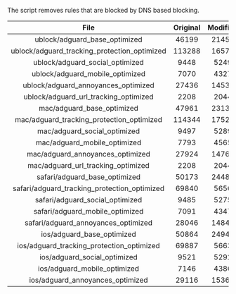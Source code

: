 The script removes rules that are blocked by DNS based blocking.


| File | Original | Modified |
|:----:|:-----:|:-----:|
| ublock/adguard_base_optimized | 46199 | 21452 |
| ublock/adguard_tracking_protection_optimized | 113288 | 16570 |
| ublock/adguard_social_optimized | 9448 | 5249 |
| ublock/adguard_mobile_optimized | 7070 | 4327 |
| ublock/adguard_annoyances_optimized | 27436 | 14534 |
| ublock/adguard_url_tracking_optimized | 2208 | 2044 |
| mac/adguard_base_optimized | 47961 | 23139 |
| mac/adguard_tracking_protection_optimized | 114344 | 17529 |
| mac/adguard_social_optimized | 9497 | 5289 |
| mac/adguard_mobile_optimized | 7793 | 4565 |
| mac/adguard_annoyances_optimized | 27924 | 14769 |
| mac/adguard_url_tracking_optimized | 2208 | 2044 |
| safari/adguard_base_optimized | 50173 | 24486 |
| safari/adguard_tracking_protection_optimized | 69840 | 5656 |
| safari/adguard_social_optimized | 9485 | 5275 |
| safari/adguard_mobile_optimized | 7091 | 4347 |
| safari/adguard_annoyances_optimized | 28046 | 14842 |
| ios/adguard_base_optimized | 50864 | 24949 |
| ios/adguard_tracking_protection_optimized | 69887 | 5663 |
| ios/adguard_social_optimized | 9521 | 5292 |
| ios/adguard_mobile_optimized | 7146 | 4386 |
| ios/adguard_annoyances_optimized | 29116 | 15364 |